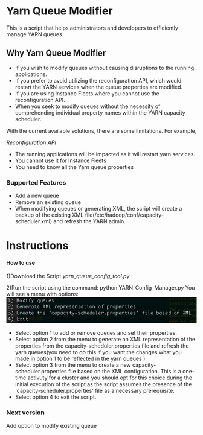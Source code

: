 # Yarn Queue Modifier

This is a script that helps administrators and developers to efficiently manage YARN queues.

## Why Yarn Queue Modifier

* If you wish to modify queues without causing disruptions to the running applications.
* If you prefer to avoid utilizing the reconfiguration API, which would restart the YARN services when the queue properties are modified.
* If you are using Instance Fleets where you cannot use the reconfiguration API.
* When you seek to modify queues without the necessity of comprehending individual property names within the YARN capacity scheduler.

With the current available solutions, there are some limitations. For example,

*Reconfiguration API*
* The running applications will be impacted as it will restart yarn services.
* You cannot use it for Instance Fleets
* You need to know all the Yarn queue properties


### Supported Features
* Add a new queue
* Remove an existing queue
* When modifying queues or generating XML, the script will create a backup of the existing XML file(/etc/hadoop/conf/capacity-scheduler.xml) and refresh the YARN admin.

# Instructions
#### How to use
1)Download the Script
*yarn_queue_config_tool.py*

2)Run the script using the command: python YARN_Config_Manager.py
You will see a menu with options:
![Alt text](images/ScriptMenu.png?raw=true "Script Menu")

* Select option 1 to add or remove queues and set their properties.
* Select option 2 from the menu to generate an XML representation of the properties from the capacity-scheduler.properties file and refresh the yarn queues(you need to do this if you want the changes what you made in option 1 to be reflected in the yarn queues )
* Select option 3 from the menu to create a new capacity-scheduler.properties file based on the XML configuration. This is a one-time activuty for a cluster and you should opt for this choice during the initial execution of the script as the script assumes the presence of the 'capacity-scheduler.properties' file as a necessary prerequisite.
* Select option 4 to exit the script.

### Next version
Add option to modify existing queue


